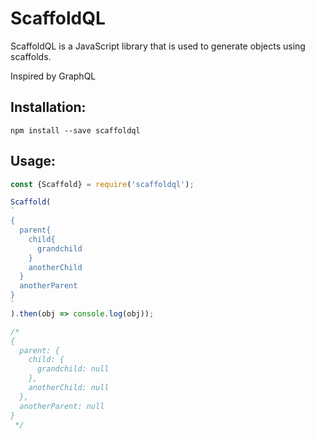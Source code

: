 # ScaffoldQL

ScaffoldQL is a JavaScript library that is used to generate objects using scaffolds.

Inspired by GraphQL


## Installation:

```
npm install --save scaffoldql
```

## Usage:

```javascript
const {Scaffold} = require('scaffoldql');

Scaffold(
`
{
  parent{
    child{
      grandchild
    }
    anotherChild
  }
  anotherParent
}
`
).then(obj => console.log(obj));

/*
{
  parent: {
    child: {
      grandchild: null
    },
    anotherChild: null
  },
  anotherParent: null
} 
 */


```